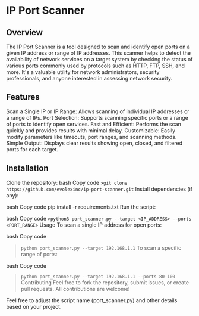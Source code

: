 # IP Port Scanner
## Overview
The IP Port Scanner is a tool designed to scan and identify open ports on a given IP address or range of IP addresses. This scanner helps to detect the availability of network services on a target system by checking the status of various ports commonly used by protocols such as HTTP, FTP, SSH, and more. It's a valuable utility for network administrators, security professionals, and anyone interested in assessing network security.

## Features
Scan a Single IP or IP Range: Allows scanning of individual IP addresses or a range of IPs.
Port Selection: Supports scanning specific ports or a range of ports to identify open services.
Fast and Efficient: Performs the scan quickly and provides results with minimal delay.
Customizable: Easily modify parameters like timeouts, port ranges, and scanning methods.
Simple Output: Displays clear results showing open, closed, and filtered ports for each target.
## Installation
Clone the repository:
bash
Copy code
```>git clone https://github.com/evolexinc/ip-port-scanner.git```
Install dependencies (if any):

bash
Copy code
pip install -r requirements.txt
Run the script:

bash
Copy code
```>python3 port_scanner.py --target <IP_ADDRESS> --ports <PORT_RANGE>```
Usage
To scan a single IP address for open ports:

bash
Copy code
>```python port_scanner.py --target 192.168.1.1```
To scan a specific range of ports:

bash
Copy code
>```python port_scanner.py --target 192.168.1.1 --ports 80-100```
Contributing
Feel free to fork the repository, submit issues, or create pull requests. All contributions are welcome!

Feel free to adjust the script name (port_scanner.py) and other details based on your project.
